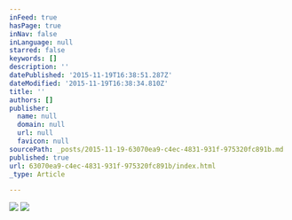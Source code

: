 ```yaml
---
inFeed: true
hasPage: true
inNav: false
inLanguage: null
starred: false
keywords: []
description: ''
datePublished: '2015-11-19T16:38:51.287Z'
dateModified: '2015-11-19T16:38:34.810Z'
title: ''
authors: []
publisher:
  name: null
  domain: null
  url: null
  favicon: null
sourcePath: _posts/2015-11-19-63070ea9-c4ec-4831-931f-975320fc891b.md
published: true
url: 63070ea9-c4ec-4831-931f-975320fc891b/index.html
_type: Article

---
```

![](https://the-grid-user-content.s3-us-west-2.amazonaws.com/0a7ff0dc-510e-47a3-96cc-791c83594d9c.jpg)
![](https://the-grid-user-content.s3-us-west-2.amazonaws.com/d410a90d-2cec-4a59-a412-cd19d3c28297.jpg)